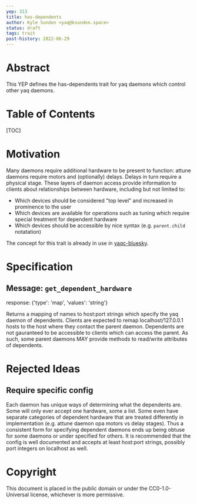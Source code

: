 ```yaml
---
yep: 313
title: has-dependents
author: Kyle Sunden <yaq@ksunden.space>
status: draft
tags: trait
post-history: 2022-06-29
---
```


# Abstract

This YEP defines the has-dependents trait for yaq daemons which control other yaq daemons.

# Table of Contents

[TOC]

# Motivation

Many daemons require additional hardware to be present to function: attune daemons require motors and (optionally) delays.
Delays in turn require a physical stage.
These layers of daemon access provide information to clients about relationships between hardware, including but not limited to:

- Which devices should be considered "top level" and increased in prominence to the user
- Which devices are available for operations such as tuning which require special treatment for dependent hardware
- Which devices should be accessible by nice syntax (e.g. `parent.child` notatation)

The concept for this trait is already in use in [yaqc-bluesky](https://github.com/bluesky/yaqc-bluesky/blob/master/yaqc_bluesky/_has_dependent.py).

# Specification

## Message: `get_dependent_hardware`

response: {'type': 'map', 'values': 'string'}

Returns a mapping of names to host:port strings which specify the yaq daemon of dependents.
Clients are expected to remap localhost/127.0.0.1 hosts to the host where they contact the parent daemon.
Dependents are not gauranteed to be accessible to clients which can access the parent.
As such, some parent daemons MAY provide methods to read/write attributes of dependents.

# Rejected Ideas

## Require specific config

Each daemon has unique ways of determining what the dependents are.
Some will only ever accept one hardware, some a list.
Some even have separate categories of dependent hardware that are treated differently in implementation (e.g. attune daemon opa motors vs delay stages).
Thus a consistent form for specifying dependent daemons ends up being obtuse for some daemons or under specified for others.
It is recommended that the config is well documented and accepts at least host:port strings, possibly port integers on localhost as well.

# Copyright

This document is placed in the public domain or under the CC0-1.0-Universal license, whichever is more permissive.
